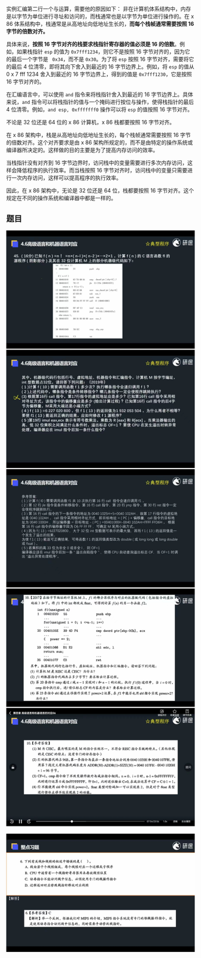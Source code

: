 
实例汇编第二行一个与运算，需要他的原因如下：
非在计算机体系结构中，内存是以字节为单位进行寻址和访问的，而栈通常也是以字节为单位进行操作的。在 x 86 体系结构中，栈通常是从高地址向低地址生长的，**而每个栈帧通常需要按照 16 字节的倍数对齐。**

具体来说，**按照 16 字节对齐的栈要求栈指针寄存器的值必须是 16 的倍数**。例如，如果栈指针 `esp` 的值为 `0x7fff1234`，则它不是按照 16 字节对齐的，因为它的最后一个字节是 ` 0x34`，而不是 `0x30`。为了将 ` esp ` 按照 16 字节对齐，需要将它的最后 4 位清零，即将其向下舍入到最近的 16 字节边界上。例如，将 ` esp ` 的值从 0 x 7 fff 1234 舍入到最近的 16 字节边界上，得到的值是 ` 0x7fff1230 `，它是按照  16  字节对齐的。

在汇编语言中，可以使用 `and` 指令来将栈指针舍入到最近的 16 字节边界上。具体来说，`and` 指令可以将栈指针的值与一个掩码进行按位与操作，使得栈指针的最后 4 位清零。例如，`and esp, 0xfffffff0` 操作可以将 `esp` 的值按照 16 字节对齐。

不论是 32 位还是 64 位的 x 86 计算机，x 86 栈都要按照 16 字节对齐。

在 x 86 架构中，栈是从高地址向低地址生长的，每个栈帧通常需要按照 16 字节的倍数对齐。这个对齐要求是由 x 86 架构所规定的，而不是由特定的操作系统或编译器所决定的。这样做的目的主要是为了提高内存访问的效率。

当栈指针没有对齐到 16 字节边界时，访问栈中的变量需要进行多次内存访问，这样会降低程序的执行效率。而当栈按照 16 字节对齐时，访问栈中的变量只需要进行一次内存访问，这样可以提高程序的执行效率。

因此，在 x 86 架构中，无论是 32 位还是 64 位，栈都要按照 16 字节对齐。这个规定在不同的操作系统和编译器中都是一样的。

## 题目
![](图片/高级语言1.jpg)
![](图片/高级语言2.jpg)
![](图片/高级语言3.jpg)
![](图片/高级语言4.jpg)
![](图片/高级语言5.jpg)
![]()
![](图片/高级语言6.jpg)